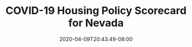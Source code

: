 ---
title: "COVID-19 Housing Policy Scorecard for Nevada"
date: 2020-04-09T20:43:49-08:00
layout: single
type: covid-policy-rankings
state_abbrev: nv # use state abbreviation.
state_title: Nevada
photoCredit:
hasSubnav: true
fbImage: /images/assets/el-scorecard-social-000006.png
twImage: /images/assets/el-scorecard-social-000006.png
socialDescription: COVID-19 Housing Policy Scorecard for Nevada
description: See how Nevada ranks in our nationwide scorecard of housing policies in response to COVID-19.
url: /covid-policy-scorecard/nv
aliases:
    - /covid-policy-scorecard/nv
    - /covid-policy-scorecard/nevada
    - /es/covid-policy-scorecard/nv
    - /es/covid-policy-scorecard/nevada
---